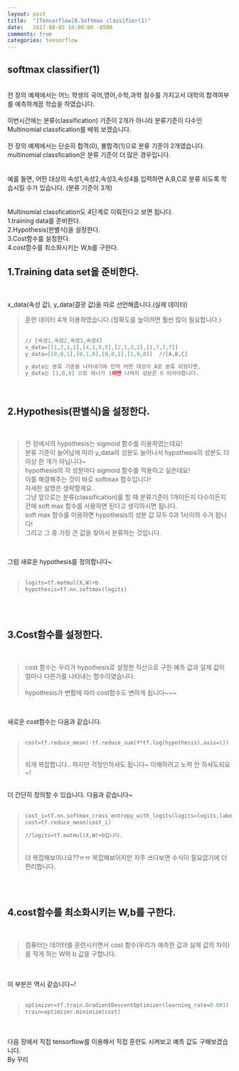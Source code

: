 ```yaml
---
layout: post
title:  "[Tensorflow]8.Softmax classifier(1)"
date:   2017-08-05 10:00:00 -0500
comments: true
categories: tensorflow
---
```



## softmax classifier(1)

<br>
전 장의 예제에서는 어느 학생의 국어,영어,수학,과학 점수를 가지고서 대학의 합격여부를 예측하게끔 학습을 하였습니다. 
<br>
<br>
이번시간에는 분류(classification) 기준이 2개가 아니라 분류기준이 다수인 Multinomial classfication를 배워 보겠습니다.
<br>
<br>
전 장의 예제에서는 단순히 합격(0), 불합격(1)으로 분류 기준이 2개였습니다.
<br>
multinomial classfication은 분류 기준이 더 많은 경우입니다.
<br>
<br>
<br>
예를 들면, 어떤 대상의 속성1,속성2,속성3,속성4를 입력하면 A,B,C로 분류 되도록 학습시킬 수가 있습니다. (분류 기준이 3개) 

<br>
<br>
<br>
Multinomial classfication도 4단계로 이뤄진다고 보면 됩니다.
<br>
1.training data를 준비한다.
<br>
2.Hypothesis(판별식)을 설정한다.
<br>
3.Cost함수를 설정한다.
<br>
4.cost함수를 최소화시키는 W,b를 구한다.
<br>

## 1.Training data set을 준비한다.
<br>

x_data(속성 값), y_data(결괏 값)을 따로 선언해줍니다.(실제 데이터)
<br>

>훈련 데이터 4개 이용하였습니다.(정확도를 높이려면 훨씬 많이 필요합니다.)
><br>
><br>
>
>```python
>// [속성1,속성2,속성3,속성4]
>x_data=[[1,2,1,1],[4,1,5,5],[2,1,3,2],[1,7,7,7]]
>y_data=[[0,0,1],[0,1,0],[0,0,1],[1,0,0]]  //[A,B,C]
>
>y_data는 분류 기준을 나타내기에 만약 어떤 대상이 A로 분류 되었다면,
>y_data는 [1,0,0] 으로 하나가 1이면 나머지 성분은 0 이어야합니다.
>```

<br>

## 2.Hypothesis(판별식)을 설정한다.

<br>

>전 장에서의 hypothesis는 sigmoid 함수를 이용하였는데요!
><br>
>분류 기준이 늘어남에 따라 y_data의 성분도 늘어나서 hypothesis의 성분도 더 이상 한 개가 아닙니다~
><br>
>hypothesis의 각 성분마다 sigmoid 함수를 적용하고 싶은데요!
><br>
>이를 해결해주는 것이 바로 softmax 함수입니다!
><br>
>자세한 설명은 생략할게요..
><br>
>그냥 앞으로는 분류(classification)를 할 때 분류기준이 1개이든지 다수이든지 간에 soft max 함수를 사용하면 된다고 생각하시면 됩니다.
><br>
soft max 함수를 이용하면 hypothesis의 성분 값 모두 0과 1사이의 수가 됩니다!
><br>
>그리고 그 중 가장 큰 값을 찾아서 분류하는 것입니다.

<br>

그럼 새로운 hypothesis를 정의합니다~
<br>
<br>

>```python
>logits=tf.matmul(X,W)+b
>hypothesis=tf.nn.softmax(logits)
>```

<br>
<br>

## 3.Cost함수를 설정한다.

<br>

>cost 함수는 우리가 hypothesis로 설정한 직선으로 구한 예측 값과 실제 값이 얼마나 다른가를 나타내는 함수이였습니다.
><br>
><br>
>hypothesis가 변함에 따라 cost함수도 변하게 됩니다~~~

<br>

새로운 cost함수는 다음과 같습니다.
<br>
<br>

>```python
>cost=tf.reduce_mean(-tf.reduce_sum(Y*tf.log(hypothesis),axis=1))
>```
><br>
>되게 복잡합니다.. 하지만 걱정안하셔도 됩니다~ 이해하려고 노력 안 하셔도되요~!

<br>
더 간단히 정의할 수 있습니다. 다음과 같습니다~
<br>
<br>

>```python
>cost_i=tf.nn.softmax_cross_entropy_with_logits(logits=logits,labels=y_data)
>cost=tf.reduce_mean(cost_i)
>
>//logits=tf.matmul(X,W)+b입니다.
>```
>
><br>
>더 복잡해보이나요??ㅠㅠ 복잡해보이지만 자주 쓰다보면 수식이 필요없기에 더 편리합니다.

<br>
<br>

## 4.cost함수를 최소화시키는 W,b를 구한다.

<br>

>컴퓨터는 데이터를 훈련시키면서 cost 함수(우리가 예측한 값과 실제 값의 차이)를 작게 하는 W와 b 값을 구합니다.

<br>
<br>
이 부분은 역시 같습니다~!
<br>
<br>

>```python
>optimizer=tf.train.GradientDescentOptimizer(learning_rate=0.001)
>train=optimizer.minimize(cost)
>```

<br>
<br>
다음 장에서 직접 tensorflow를 이용해서 직접 훈련도 시켜보고 예측 값도 구해보겠습니다.
<br>
By 꾸리
